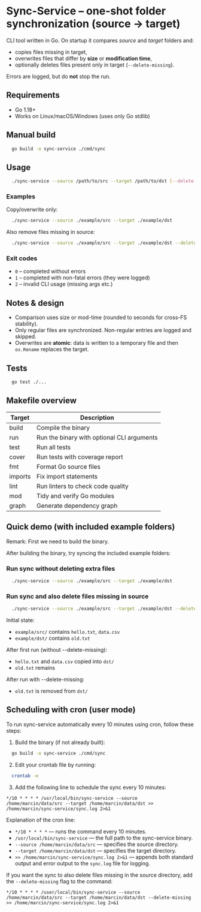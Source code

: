 # Sync-Service – one-shot folder synchronization (source → target)

CLI tool written in Go. On startup it compares *source* and *target* folders and:

- copies files missing in target,
- overwrites files that differ by **size** or **modification time**,
- optionally deletes files present only in target (`--delete-missing`).

Errors are logged, but do **not** stop the run.

## Requirements
- Go 1.18+
- Works on Linux/macOS/Windows (uses only Go stdlib)

## Manual build
```bash
  go build -o sync-service ./cmd/sync
```

## Usage
```bash
  ./sync-service --source /path/to/src --target /path/to/dst [--delete-missing]
```

### Examples
Copy/overwrite only:
```bash
  ./sync-service --source ./example/src --target ./example/dst
```

Also remove files missing in source:
```bash
  ./sync-service --source ./example/src --target ./example/dst --delete-missing
```

### Exit codes
- `0` – completed without errors
- `1` – completed with non-fatal errors (they were logged)
- `2` – invalid CLI usage (missing args etc.)

## Notes & design
- Comparison uses size or mod-time (rounded to seconds for cross-FS stability).
- Only regular files are synchronized. Non-regular entries are logged and skipped.
- Overwrites are **atomic**: data is written to a temporary file and then `os.Rename` replaces the target.

## Tests
```bash
  go test ./...
```

## Makefile overview

| Target  | Description                                         |
|---------|-----------------------------------------------------|
| build   | Compile the binary                                  |
| run     | Run the binary with optional CLI arguments         |
| test    | Run all tests                                       |
| cover   | Run tests with coverage report                      |
| fmt     | Format Go source files                              |
| imports | Fix import statements                               |
| lint    | Run linters to check code quality                   |
| mod     | Tidy and verify Go modules                          |
| graph   | Generate dependency graph                           |

## Quick demo (with included example folders)
Remark: First we need to build the binary.

After building the binary, try syncing the included example folders:

### Run sync without deleting extra files
```bash
  ./sync-service --source ./example/src --target ./example/dst
```

### Run sync and also delete files missing in source
```bash
  ./sync-service --source ./example/src --target ./example/dst --delete-missing
```

Initial state:
- `example/src/` contains `hello.txt`, `data.csv`
- `example/dst/` contains `old.txt`

After first run (without --delete-missing):
- `hello.txt` and `data.csv` copied into `dst/`
- `old.txt` remains

After run with --delete-missing:
- `old.txt` is removed from `dst/`

## Scheduling with cron (user mode)

To run sync-service automatically every 10 minutes using cron, follow these steps:

1. Build the binary (if not already built):
```bash
  go build -o sync-service ./cmd/sync
```

2. Edit your crontab file by running:
```bash
  crontab -e
```

3. Add the following line to schedule the sync every 10 minutes:
```
*/10 * * * * /usr/local/bin/sync-service --source /home/marcin/data/src --target /home/marcin/data/dst >> /home/marcin/sync-service/sync.log 2>&1
```

Explanation of the cron line:
- `*/10 * * * *` — runs the command every 10 minutes.
- `/usr/local/bin/sync-service` — the full path to the sync-service binary.
- `--source /home/marcin/data/src` — specifies the source directory.
- `--target /home/marcin/data/dst` — specifies the target directory.
- `>> /home/marcin/sync-service/sync.log 2>&1` — appends both standard output and error output to the `sync.log` file for logging.

If you want the sync to also delete files missing in the source directory, add the `--delete-missing` flag to the command:
```
*/10 * * * * /user/local/bin/sync-service --source /home/marcin/data/src --target /home/marcin/data/dst --delete-missing >> /home/marcin/sync-service/sync.log 2>&1
```
